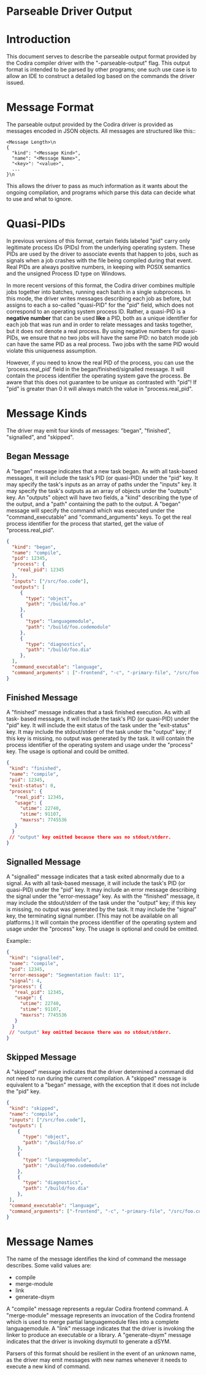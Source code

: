 Parseable Driver Output
=======================

Introduction
============

This document serves to describe the parseable output format provided by the
Codira compiler driver with the "-parseable-output" flag. This output format is
intended to be parsed by other programs; one such use case is to allow an IDE to
construct a detailed log based on the commands the driver issued.

Message Format
==============

The parseable output provided by the Codira driver is provided as messages
encoded in JSON objects. All messages are structured like this::

```
<Message Length>\n
{
  "kind": "<Message Kind>",
  "name": "<Message Name>",
  "<key>": "<value>",
  ...
}\n
```

This allows the driver to pass as much information as it wants about the ongoing
compilation, and programs which parse this data can decide what to use and what
to ignore.


Quasi-PIDs
==========

In previous versions of this format, certain fields labeled "pid" carry only
legitimate process IDs (PIDs) from the underlying operating system. These PIDs
are used by the driver to associate events that happen to jobs, such as signals
when a job crashes with the file being compiled during that event. Real PIDs are
always positive numbers, in keeping with POSIX semantics and the unsigned
Process ID type on Windows.

In more recent versions of this format, the Codira driver combines multiple jobs
together into batches, running each batch in a single subprocess. In this mode,
the driver writes messages describing each job as before, but assigns to each a
so-called "quasi-PID" for the "pid" field, which does not correspond to an
operating system process ID. Rather, a quasi-PID is a **negative number** that
can be used **like** a PID, both as a unique identifier for each job that was
run and in order to relate messages and tasks together, but it does not denote a
real process. By using negative numbers for quasi-PIDs, we ensure that no two
jobs will have the same PID: no batch mode job can have the same PID as a real
process. Two jobs with the same PID would violate this uniqueness assumption.

However, if you need to know the real PID of the process, you can use the
'process.real_pid' field in the began/finished/signalled message. It will contain
the process identifier the operating system gave the process.
Be aware that this does not guarantee to be unique as contrasted with "pid"!
If "pid" is greater than 0 it will always match the value in "process.real_pid".


Message Kinds
=============

The driver may emit four kinds of messages: "began", "finished", "signalled",
and "skipped".

Began Message
-------------

A "began" message indicates that a new task began. As with all task-based
messages, it will include the task's PID (or quasi-PID) under the "pid" key. It
may specify the task's inputs as an array of paths under the "inputs" key. It
may specify the task's outputs as an array of objects under the "outputs"
key. An "outputs" object will have two fields, a "kind" describing the type of
the output, and a "path" containing the path to the output. A "began" message
will specify the command which was executed under the "command_executable" and
"command_arguments" keys.
To get the real process identifier for the process that started, get the value
of "process.real_pid".

```json
{
  "kind": "began",
  "name": "compile",
  "pid": 12345,
  "process": {
    "real_pid": 12345
  },
  "inputs": ["/src/foo.code"],
  "outputs": [
     {
       "type": "object",
       "path": "/build/foo.o"
     },
     {
       "type": "languagemodule",
       "path": "/build/foo.codemodule"
     },
     {
       "type": "diagnostics",
       "path": "/build/foo.dia"
     },
  ],
  "command_executable": "language",
  "command_arguments" : ["-frontend", "-c", "-primary-file", "/src/foo.code", "/src/bar.code", "-emit-module-path", "/build/foo.codemodule", "-emit-diagnostics-path", "/build/foo.dia"]
}
```

Finished Message
----------------

A "finished" message indicates that a task finished execution. As with all task-
based messages, it will include the task's PID (or quasi-PID) under the "pid"
key. It will include the exit status of the task under the "exit-status" key. It
may include the stdout/stderr of the task under the "output" key; if this key is
missing, no output was generated by the task.
It will contain the process identifier of the operating system and usage under
the "process" key. The usage is optional and could be omitted.

```json
{
 "kind": "finished",
 "name": "compile",
 "pid": 12345,
 "exit-status": 0,
 "process": {
   "real_pid": 12345,
   "usage": {
     "utime": 22740,
     "stime": 91107,
     "maxrss": 7745536
   }
  }
 // "output" key omitted because there was no stdout/stderr.
}
```

Signalled Message
-----------------

A "signalled" message indicates that a task exited abnormally due to a signal.
As with all task-based message, it will include the task's PID (or quasi-PID)
under the "pid" key. It may include an error message describing the signal under
the "error-message" key. As with the "finished" message, it may include the
stdout/stderr of the task under the "output" key; if this key is missing, no
output was generated by the task. It may include the "signal" key, the
terminating signal number. (This may not be available on all platforms.)
It will contain the process identifier of the operating system and usage under
the "process" key. The usage is optional and could be omitted.

Example::

```json
{
 "kind": "signalled",
 "name": "compile",
 "pid": 12345,
 "error-message": "Segmentation fault: 11",
 "signal": 4,
 "process": {
   "real_pid": 12345,
   "usage": {
     "utime": 22740,
     "stime": 91107,
     "maxrss": 7745536
   }
  }
 // "output" key omitted because there was no stdout/stderr.
}
```

Skipped Message
---------------

A "skipped" message indicates that the driver determined a command did not need to
run during the current compilation. A "skipped" message is equivalent to a "began"
message, with the exception that it does not include the "pid" key.

```json
{
 "kind": "skipped",
 "name": "compile",
 "inputs": ["/src/foo.code"],
 "outputs": [
    {
      "type": "object",
      "path": "/build/foo.o"
    },
    {
      "type": "languagemodule",
      "path": "/build/foo.codemodule"
    },
    {
      "type": "diagnostics",
      "path": "/build/foo.dia"
    },
 ],
 "command_executable": "language",
 "command_arguments": ["-frontend", "-c", "-primary-file", "/src/foo.code", "/src/bar.code", "-emit-module-path", "/build/foo.codemodule", "-emit-diagnostics-path", "/build/foo.dia"]
}
```

Message Names
=============

The name of the message identifies the kind of command the message describes.
Some valid values are:

   - compile
   - merge-module
   - link
   - generate-dsym

A "compile" message represents a regular Codira frontend command.
A "merge-module" message represents an invocation of the Codira frontend which is
used to merge partial languagemodule files into a complete languagemodule. A "link"
message indicates that the driver is invoking the linker to produce an
executable or a library. A "generate-dsym" message indicates that the driver is
invoking dsymutil to generate a dSYM.

Parsers of this format should be resilient in the event of an unknown name, as
the driver may emit messages with new names whenever it needs to execute a new
kind of command.
